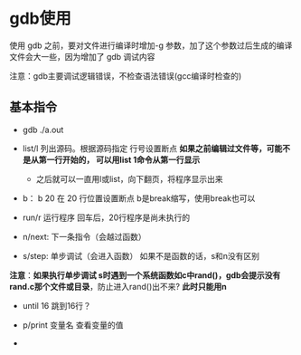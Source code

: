 # gdb使用  

使用 gdb 之前，要对文件进行编译时增加-g 参数，加了这个参数过后生成的编译文件会大一些，因为增加了 gdb 调试内容

注意：gdb主要调试逻辑错误，不检查语法错误(gcc编译时检查的)  


## 基本指令  

* gdb ./a.out  

* list/l   列出源码。根据源码指定 行号设置断点   **如果之前编辑过文件等，可能不是从第一行开始的， 可以用list 1命令从第一行显示**  
    * 之后就可以一直用l或list，向下翻页，将程序显示出来    

* b： b 20   在 20 行位置设置断点  b是break缩写，使用break也可以  

* run/r  运行程序  回车后，20行程序是尚未执行的  

* n/next: 下一条指令（会越过函数）

* s/step: 单步调试（会进入函数）  如果不是函数的话，s和n没有区别  

**注意**：**如果执行单步调试 s时遇到一个系统函数如c中rand()，gdb会提示没有rand.c那个文件或目录**，防止进入rand()出不来? **此时只能用n**  

* until 16  跳到16行？ 

* p/print 变量名   查看变量的值  

* 


